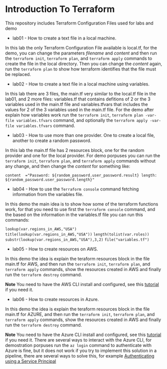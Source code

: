 # Introduction To Terraform
This repository includes Terraform Configuration Files used for labs and demo

- lab01 - How to create a text file in a local machine.

In this lab the only Terraform Configuration File available is local.tf, for the demo, you can change the parameters _filename_ and _content_ and then run the ```terraform init```, ```terraform plan```, and ```terraform apply``` commands to create the file in the local directory. Then you can change the _content_ again, run the ```terraform plan``` to show how terraform identifies that the file must be replaced.

- lab02 - How to create a text file in a local machine using variables.

In this lab there are 3 files, the main.tf very similar to the local.tf file in the lab01, and 2 more files: variables.tf that contains defitions of 2 or the 3 variables used in the main.tf file and variables.tfvars that includes the values for 2 of the 3 variables used in the main.tf file. For the demo after explain how variables work run the ```terraform init```, ```terraform plan -var-file variables.tfvars``` command, and optionally the ```terraform apply -var-file variables.tfvars``` command.

- lab03 - How to use more than one provider. One to create a local file, another to create a random password.

In this lab the main.tf file has 2 resources block, one for the random provider and one for the local provider. For demo porpuses you can run the ```terraform init```, ```terraform plan```, and ```terraform apply``` commands without any change, and then change the _content_ for something like: 

```content  ="Password: ${random_password.user_password.result} length: ${random_password.user_password.length}"```

- lab04 - How to use the ```Terraform console``` command fetching information from the variables file.

In this demo the main idea is to show how some of the terraform functions work, for that you need to use first the ```terraform console``` command, and the based on the information in the variables.tf file you can run this commands:

```lookup(var.regions_in_AWS,"USA")```
```title(lookup(var.regions_in_AWS,"USA"))```
```length(tolist(var.roles))```
```substr(lookup(var.regions_in_AWS,"USA"),3,2)```
```file("variables.tf")```

- lab05 - How to create resources on AWS.

In this demo the idea is explain the teraform resources block in the file main.tf for AWS, and then run the ```terraform init```, ```terraform plan```, and ```terraform apply``` commands, show the resources created in AWS and finally run the ```terraform destroy``` command.

**Note** You need to have the AWS CLI install and configured, see this [tutorial](https://www.youtube.com/watch?v=Rp-A84oh4G8) if you need it.

- lab06 - How to create resources in Azure.

In this demo the idea is explain the teraform resources block in the file main.tf for AZURE, and then run the ```terraform init```, ```terraform plan```, and ```terraform apply``` commands, show the resources created in AWS and finally run the ```terraform destroy``` command.

**Note** You need to have the Azure CLI install and configured, see this [tutorial](https://www.youtube.com/watch?v=tD-ixw8szIQ) if you need it. There are several ways to interact with the Azure CLI, for demostration porpuses run the ```az login``` command to authenticate with Azure is fine, but it does not work if you try to implement this solution in a pipeline, there are several ways to solve this, for example [Authenticating using a Service Principal](https://registry.terraform.io/providers/hashicorp/azurerm/latest/docs/guides/service_principal_client_secret)
